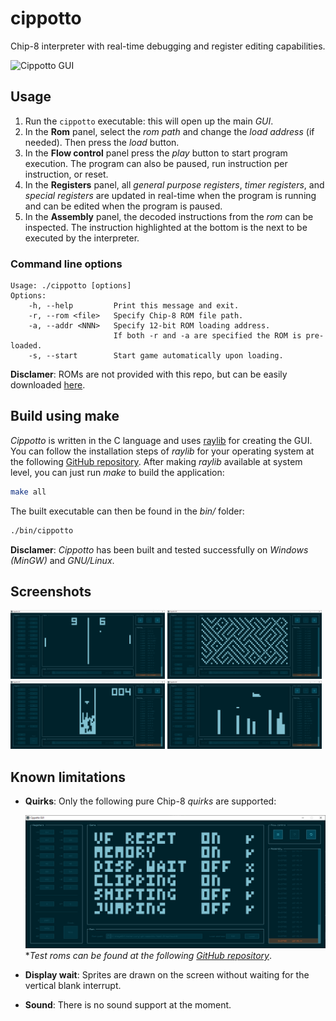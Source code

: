 # cippotto

Chip-8 interpreter with real-time debugging and register editing capabilities.

![Cippotto GUI](imgs/cippotto.gif)

## Usage

1. Run the `cippotto` executable: this will open up the main *GUI*.
2. In the **Rom** panel, select the *rom path* and change the *load address* (if needed). Then press the *load* button.
3. In the **Flow control** panel press the *play* button to start program execution. The program can also be paused, run instruction per instruction, or reset.
4. In the **Registers** panel, all *general purpose registers*, *timer registers*, and *special registers* are updated in real-time when the program is running and can be edited when the program is paused.
5. In the **Assembly** panel, the decoded instructions from the *rom* can be inspected. The instruction highlighted at the bottom is the next to be executed by the interpreter.

### Command line options

```
Usage: ./cippotto [options]
Options:
    -h, --help         Print this message and exit.
    -r, --rom <file>   Specify Chip-8 ROM file path.
    -a, --addr <NNN>   Specify 12-bit ROM loading address.
                       If both -r and -a are specified the ROM is pre-loaded.
    -s, --start        Start game automatically upon loading.
```

**Disclamer**: ROMs are not provided with this repo, but can be easily downloaded [here](https://archive.org/details/chip-8-games).

## Build using make

*Cippotto* is written in the C language and uses [raylib](https://www.raylib.com/) for creating the GUI. You can follow the installation steps of *raylib* for your operating system at the following [GitHub repository](https://github.com/raysan5/raylib). After making *raylib* available at system level, you can just run *make* to build the application:

```bash
make all
```

The built executable can then be found in the *bin/* folder:

```bash
./bin/cippotto
```

**Disclamer**: *Cippotto* has been built and tested successfully on *Windows (MinGW)* and *GNU/Linux*.

## Screenshots

<img src="imgs/pong.png" width=49%/>
<img src="imgs/maze.png" width=49%/>
<img src="imgs/tetris.png" width=49%/>
<img src="imgs/bomb.png" width=49%/>

## Known limitations

* **Quirks**: Only the following pure Chip-8 *quirks* are supported:

    ![Cippotto GUI](imgs/quirks.png)
    \**Test roms can be found at the following [GitHub repository](https://github.com/Timendus/chip8-test-suite)*.

* **Display wait**: Sprites are drawn on the screen without waiting for the vertical blank interrupt.

* **Sound**: There is no sound support at the moment.
